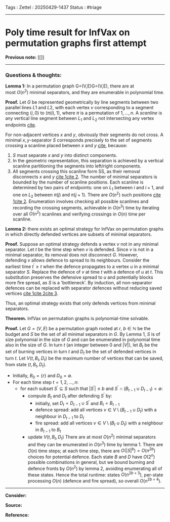 Tags :
Zettel :  20250429-1437
Status : #triage 

-----

# Poly time result for InfVax on permutation graphs first attempt

**Previous note:** [[]]

-----

### Questions & thoughts:

**Lemma 1:** In a permutation graph G=(V,E)G=(V,E), there are at most $O(n^2)$ minimal separators, and they are enumerable in polynomial time.

**Proof.** Let $G$ be represented geometrically by line segments between two parallel lines $L1$ and $L2$, with each vertex $v$ corresponding to a segment connecting $(i,0)$ to $(\pi(i),1)$, where $\pi$ is a permutation of ${1,\dots,n}$. A _scanline_ is any vertical line segment between $L_1$ and $L_2$ not intersecting any vertex endpoints [cite](https://research.tue.nl/files/4297898/390171.pdf)[](https://www.sciencedirect.com/science/article/pii/S0304397510003518/pdf?md5=9212f6c98dc2f402a0b7f4766f4bb31d&pid=1-s2.0-S0304397510003518-main.pdf).

For non-adjacent vertices $x$ and $y$, obviously their segments do not cross. A minimal $x,y$-separator $S$ corresponds precisely to the set of segments crossing a scanline placed between $x$ and $y$ [cite](https://research.tue.nl/files/4297898/390171.pdf), because:
1. $S$ must separate $x$ and $y$ into distinct components.
2. In the geometric representation, this separation is achieved by a vertical scanline partitioning the segments into left/right components.
3. All segments crossing this scanline form SS, as their removal disconnects $x$ and $y$ [cite 1](https://research.tue.nl/files/4297898/390171.pdf)[cite 2](https://www.sciencedirect.com/science/article/pii/S0304397510003518/pdf?md5=9212f6c98dc2f402a0b7f4766f4bb31d&pid=1-s2.0-S0304397510003518-main.pdf).
The number of minimal separators is bounded by the number of scanline positions. Each scanline is determined by two pairs of endpoints: one on $L_1$ between $i$ and $i+1$, and one on $L_2$ between $\pi(j)$ and $\pi(j+1)$. There are $O(n^2)$ such positions [cite 1](https://research.tue.nl/files/4297898/390171.pdf)[cite 2](https://www.sciencedirect.com/science/article/pii/S0304397510003518/pdf?md5=9212f6c98dc2f402a0b7f4766f4bb31d&pid=1-s2.0-S0304397510003518-main.pdf). Enumeration involves checking all possible scanlines and recording the crossing segments, achievable in $O(n^3)$ time by iterating over all $O(n^2)$ scanlines and verifying crossings in $O(n)$ time per scanline.

**Lemma 2:** there exists an optimal strategy for InfVax on permutation graphs in which directly defended vertices are subsets of minimal separators.

**Proof.**  Suppose an optimal strategy defends a vertex $v$ not in any minimal separator. Let $t$ be the time step when $v$ is defended. Since $v$ is not in a minimal separator, its removal does not disconnect $G$. However, defending $v$ allows defence to spread to its neighbours. Consider the earliest time $t^\prime\geq t$ when the defence propagates to a vertex $u$ in a minimal separator $S$. Replace the defence of $v$ at time $t$ with a defence of $u$ at $t$. This substitution preserves the defensive spread to $u$ and potentially blocks more fire spread, as $S$ is a 'bottleneck'. By induction, all non-separator defences can be replaced with separator defences without reducing saved vertices [cite 1](https://research.tue.nl/files/4297898/390171.pdf)[cite 2](https://www.sciencedirect.com/science/article/pii/S0304397515010853)[cite 3](https://www.semanticscholar.org/paper/b95375602515336650075b19013b8bfe35a22f3f).

Thus, an optimal strategy exists that only defends vertices from minimal separators.


**Theorem.** InfVax on permutation graphs is polynomial-time solvable.

**Proof.** Let $G=(V, E)$ be a permutation graph rooted at $r$, $b\in\mathbb{N}$ be the budget and $S$ be the set of all minimal separators in $G$. By Lemma 1, $S$ is of size polynomial in the size of $G$ and can be enumerated in polynomial time also in the size of $G$. In turn $t$ (an integer between 0 and $|V|$), let $B_t$ be the set of burning vertices in turn $t$ and $D_t$ be the set of defended vertices in turn $t$. Let $V(t, B_t, D_t)$ be the maximum number of vertices that can be saved, from state $(t, B_t, D_t)$.
 - Initially, $B_0=\{r\}$ and $D_0=\emptyset$.
 - For each time step $t=1, 2, \dots, n$:
	 - for each subset $S^\prime\subseteq S$ such that $|S^\prime|\leq b$ and $S^\prime\cap(B_{t-1}\cup D_{t-1})=\emptyset$:
		 - compute $B_t$ and $D_t$ after defending $S^\prime$ by:
			 - initially, set $D_t=D_{t-1}\cup S^\prime$ and $B_t=B_{t-1}$
			 - defence spread: add all vertices $v\in V\setminus (B_{t-1}\cup D_t)$ with a neighbour in $D_{t-1}$ to $D_t$ 
			 - fire spread: add all vertices $v\in V\setminus (B_t\cup D_t)$ with a neighbour in $B_{t-1}$ to $B_t$
		 - update $V(t, B_t, D_t)$
 There are at most $O(n^2)$ minimal separators and they can be enumerated in $O(n^3)$ time by lemma 1. There are $O(n)$ time steps; at each time step, there are $O(|S|^b)=O(n^{2b})$ choices for potential defence. Each state $B$ and $D$ have $O(2^n)$ possible combinations in general, but we bound burning and defence fronts by $O(n^2)$ by lemma 2, avoiding enumerating all of these states. Hence the total runtime: states $O(n^{2b+3})$, per-state processing $O(n)$ (defence and fire spread), so overall $O(n^{2b+4})$.

-----
 
**Consider:**


**Source:** 


**Reference:** 
